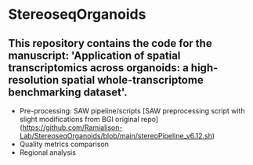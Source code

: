 # StereoseqOrganoids

## This repository contains the code for the manuscript: 'Application of spatial transcriptomics across organoids: a high-resolution spatial whole-transcriptome benchmarking dataset'.

- Pre-processing: SAW pipeline/scripts
[SAW preprocessing script with slight modifications from BGI original repo] (https://github.com/Ramialison-Lab/StereoseqOrganoids/blob/main/stereoPipeline_v6.12.sh)
- Quality metrics comparison
- Regional analysis
  
